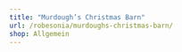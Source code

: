 ```yaml
---
title: "Murdough’s Christmas Barn"
url: /robesonia/murdoughs-christmas-barn/
shop: Allgemein
---
```

